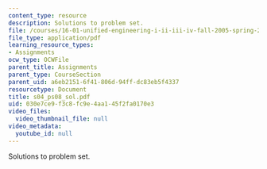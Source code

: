 ```yaml
---
content_type: resource
description: Solutions to problem set.
file: /courses/16-01-unified-engineering-i-ii-iii-iv-fall-2005-spring-2006/030e7ce9f3c8fc9e4aa145f2fa0170e3_s04_ps08_sol.pdf
file_type: application/pdf
learning_resource_types:
- Assignments
ocw_type: OCWFile
parent_title: Assignments
parent_type: CourseSection
parent_uid: a6eb2151-6f41-806d-94ff-dc83eb5f4337
resourcetype: Document
title: s04_ps08_sol.pdf
uid: 030e7ce9-f3c8-fc9e-4aa1-45f2fa0170e3
video_files:
  video_thumbnail_file: null
video_metadata:
  youtube_id: null
---
```

Solutions to problem set.

